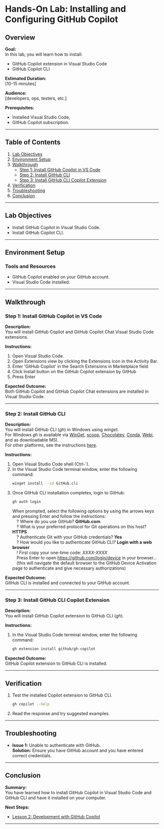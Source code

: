 
# Hands-On Lab: Installing and Configuring GitHub Copilot

## Overview

**Goal:**  
In this lab, you will learn how to install:
- GitHub Copilot extension in Visual Studio Code
- GitHub Copilot CLI

**Estimated Duration:**  
[10-15 minutes]

**Audience:**  
[developers, ops, testers, etc.]

**Prerequisites:**  
- Installed Visual Studio Code, 
- GitHub Copilot subscription.

---

## Table of Contents
1. [Lab Objectives](#lab-objectives)
2. [Environment Setup](#environment-setup)
3. [Walkthrough](#walkthrough)
    - [Step 1: Install GitHub Copilot in VS Code](#step-1-install-github-copilot-in-vs-code)
    - [Step 2: Install GitHub CLI](#step-2-install-github-cli)
    - [Step 3: Install GitHub CLI Copilot Extension](#step-3-install-github-cli-copilot-extension)
4. [Verification](#verification)
5. [Troubleshooting](#troubleshooting)
6. [Conclusion](#conclusion)

---

## Lab Objectives

- Install GitHub Copilot in Visual Studio Code.  
- Install GitHub Copilot CLI.  

---

## Environment Setup

### Tools and Resources
- GitHub Copilot enabled on your GitHub account.
- Visual Studio Code installed.

---

## Walkthrough

### Step 1: Install GitHub Copilot in VS Code
**Description:**  
You will install GitHub Copilot and GitHub Copilot Chat Visual Studio Code extensions.  

**Instructions:**  
1. Open Visual Studio Code.
2. Open Extensions view by clicking the Extensions icon in the Activity Bar.
3. Enter 'GitHub Copilot' in the Search Extensions in Marketplace field
4. Click Install button on the GitHub Copilot extension by GitHub
4. Press Enter

**Expected Outcome:**  
Both GitHub Copilot and GitHub Copilot Chat extensions are installed in Visual Studio Code.

---

### Step 2: Install GitHub CLI
**Description:**  
You will install GitHub CLI (*gh*) in Windows using *winget*.  
For Windows *gh* is available via [WinGet](https://github.com/microsoft/winget-cli), [scoop](https://scoop.sh/), [Chocolatey](https://chocolatey.org/), [Conda](https://github.com/cli/cli?tab=readme-ov-file#conda), [Webi](https://github.com/cli/cli?tab=readme-ov-file#webi), and as downloadable MSI.  
For other platforms, see the instructions [here](https://github.com/cli/cli?tab=readme-ov-file#installation).

**Instructions:**  
1. Open Visual Studio Code shell (Ctrl-`).
2. In the Visual Studio Code terminal window, enter the following command:
   ```bash
   winget install --id GitHub.cli
   ```
3. Once GitHub CLI installation completes, login to GitHub:
   ```bash
   gh auth login
   ```
   When prompted, select the following options by using the arrows keys and pressing Enter and follow the instructions:  
   &emsp;? Where do you use GitHub? **GitHub.com**  
   &emsp;? What is your preferred protocol for Git operations on this host? **HTTPS**  
   &emsp;? Authenticate Git with your GitHub credentials? **Yes**  
   &emsp;? How would you like to authenticate GitHub CLI? **Login with a web browser**  
   &emsp;! First copy your one-time code: *XXXX-XXXX*  
   &emsp;Press Enter to open https://github.com/login/device in your browser...  
   &emsp;(this will navigate the default browser to the GitHub Device Activation page to authenticate and give necessary authorizations) 

**Expected Outcome:**  
GitHub CLI is installed and connected to your GitHub account.

---

### Step 3: Install GitHub CLI Copilot Extension
**Description:**  
You will install GitHub Copilot extension to GitHub CLI (*gh*).  

**Instructions:**  
1. In the Visual Studio Code terminal window, enter the following command:
   ```bash
   gh extension install github/gh-copilot

   ```

**Expected Outcome:**  
GitHub Copilot extension to GitHub CLI is installed.

---

## Verification

1. Test the installed Copilot extension to GitHub CLI.  
   ```bash
   gh copilot --help
   ```
2. Read the response and try suggested examples.  

---

## Troubleshooting

- **Issue 1:** Unable to authenticate with GitHub.  
  **Solution:** Ensure you have GitHub account and you have entered correct credentials.

---

## Conclusion

**Summary:**  
You have learned how to install GitHub Copilot in Visual Studio Code and GitHub CLI and have it installed on your computer.  

**Next Steps:**  
- [Lesson 2: Development with GitHub Copilot](docs/lesson2.md)

--- 
